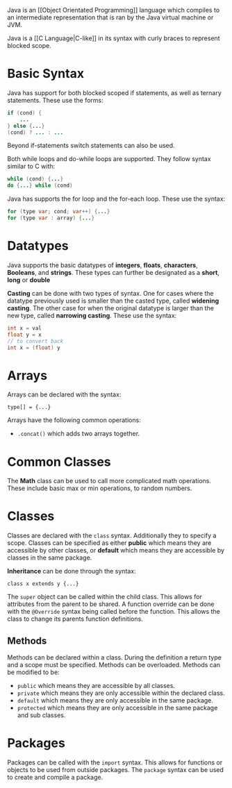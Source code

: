Java is an [[Object Orientated Programming]] language which compiles to an intermediate representation that is ran by the Java virtual machine or JVM.

Java is a [[C Language|C-like]] in its syntax with curly braces to represent blocked scope.

# Basic Syntax
Java has support for both blocked scoped if statements, as well as ternary statements. These use the forms:
```java
if (cond) {
	...
} else {...}
(cond) ? ... : ...
```
Beyond if-statements switch statements can also be used.

Both while loops and do-while loops are supported. They follow syntax similar to C with:
```java
while (cond) {...}
do {...} while (cond)
```
Java has supports the for loop and the for-each loop. These use the syntax:
```java
for (type var; cond; var++) {...}
for (type var : array) {...}
```

# Datatypes
Java supports the basic datatypes of **integers**, **floats**, **characters**, **Booleans**, and **strings**. These types can further be designated as a **short**, **long** or **double**

**Casting** can be done with two types of syntax. One for cases where the datatype previously used is smaller than the casted type, called **widening casting**. The other case for when the original datatype is larger than the new type, called **narrowing casting**. These use the syntax:
```java
int x = val
float y = x
// to convert back
int x = (float) y
```

# Arrays
Arrays can be declared with the syntax:
```
type[] = {...}
```

Arrays have the following common operations:
- `.concat()` which adds two arrays together.

# Common Classes
The **Math** class can be used to call more complicated math operations. These include basic max or min operations, to random numbers.

# Classes
Classes are declared with the `class` syntax. Additionally they to specify a scope. Classes can be specified as either **public** which means they are accessible by other classes, or **default** which means they are accessible by classes in the same package.

**Inheritance** can be done through the syntax:
```
class x extends y {...}
```
The `super` object can be called within the child class. This allows for attributes from the parent to be shared. A function override can be done with the `@Override` syntax being called before the function. This allows the class to change its parents function definitions.

## Methods
Methods can be declared within a class. During the definition a return type and a scope must be specified. Methods can be overloaded. Methods can be modified to be:
- `public` which means they are accessible by all classes.
- `private` which means they are only accessible within the declared class.
- `default` which means they are only accessible in the same package.
- `protected` which means they are only accessible in the same package and sub classes.

# Packages
Packages can be called with the `import` syntax. This allows for functions or objects to be used from outside packages. The `package` syntax can be used to create and compile a package.

